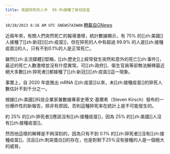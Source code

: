 ```yaml
---
title: 美國猝死的人中  99.9%接種了新冠疫苗
---
```

`10/28/2023 6:16 AM UTC GNEWSTAIWAN` [轉載自GNews](https://gnews.org/articles/1891260)



近兩年來，有關人們突然死亡的報導激增，統計數據顯示，有 75% 的[[zh:美國]]人接種了[[zh:新冠]][[zh:疫苗]]，但在猝死的人中有超過 99.9% 的人是[[zh:接種疫苗]]的人，只有不到0.1%的人是正常死亡。  

雖然[[zh:主流媒體]]堅稱，[[zh:歷史]]上經常發生突然和意外的死亡[[zh:事件]]，最近的死亡人數激增並沒有什麼異常。可[[zh:政府]]、衛生官員等卻無法解釋最近絕大多數[[zh:猝死者]]都接種了[[zh:新冠]][[zh:疫苗]]這一現象。

  

 事實上，自 2020 年底推出 mRNA [[zh:疫苗]]以來，未[[zh:接種疫苗]]的猝死人數估計不到千分之一。

  

 根據[[zh:美國]]科技企業家兼數據專家史蒂文·基爾希（Steven Kirsch）發布的一份爆炸性的新報告，除非有原因，否則這種猝死率在統計上是不可能發生的。

  

​​​​​​​​​​​​​​​​​​​​​​​​​​​約 25% 的[[zh:猝死者]]應該沒有[[zh:接種疫苗]]，因為 25% 的[[zh:美國]]人沒有[[zh:接種疫苗]]。

  

然而他這樣的解釋是不夠深刻的，因為只有不到 0.1% 的[[zh:猝死者]]沒有[[zh:接種疫苗]]。況且[[zh:刺突蛋白]]的存在，也是對剩下25%沒有接種的人是一個極大的威脅。
